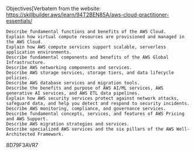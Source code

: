 Objectives[Verbatem from the website:
 https://skillbuilder.aws/learn/94T2BEN85A/aws-cloud-practitioner-essentials/
   
    Describe fundamental functions and benefits of the AWS Cloud.
    Explain how virtual compute resources are provisioned and managed in the AWS Cloud.
    Explain how AWS compute services support scalable, serverless application environments.
    Describe fundamental components and benefits of the AWS Global Infrastructure.
    Describe AWS networking components and services.
    Describe AWS storage services, storage tiers, and data lifecycle policies.
    Describe AWS database services and migration tools.
    Describe the benefits and purpose of AWS AI/ML services, AWS generative AI services, and AWS ETL data pipelines.
    Explain how AWS security services protect against network attacks, safeguard data, and help you detect and respond to security incidents.
    Describe AWS monitoring, compliance, and governance services.
    Describe fundamental concepts, services, and features of AWS Pricing and AWS Support.
    Describe AWS migration strategies and services.
    Describe specialized AWS services and the six pillars of the AWS Well-Architected Framework.
8D79F3AVR7
